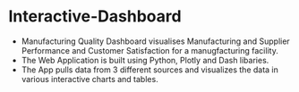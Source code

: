 # Interactive-Dashboard
* Manufacturing Quality Dashboard visualises Manufacturing and Supplier Performance and Customer Satisfaction for a manugfacturing facility.
* The Web Application is built using Python, Plotly and Dash libaries.
* The App pulls data from 3 different sources and visualizes the data in various interactive charts and tables. 
